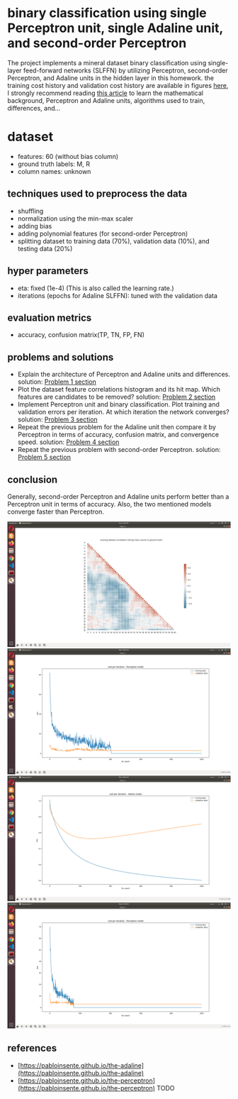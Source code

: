 
# binary classification using single Perceptron unit, single Adaline unit, and second-order Perceptron

The project implements a mineral dataset binary classification using single-layer feed-forward networks (SLFFN) by utilizing Perceptron, second-order Perceptron, and Adaline units in the hidden layer in this homework.
the training cost history and validation cost history are available in figures [here](https://github.com/amirphl/AUT-neural-networks-HW1/tree/main/figures),
I strongly recommend reading [this article](https://pabloinsente.github.io/the-adaline) to learn the mathematical background, Perceptron and Adaline units, algorithms used to train, differences, and...


# dataset
- features: 60 (without bias column)
- ground truth labels: M, R
- column names: unknown

## techniques used to preprocess the data
- shuffling
- normalization using the min-max scaler
- adding bias
- adding polynomial features (for second-order Perceptron)
- splitting dataset to training data (70%), validation data (10%), and testing data (20%)

## hyper parameters
- eta: fixed (1e-4) (This is also called the learning rate.)
- iterations (epochs for Adaline SLFFN): tuned with the validation data

## evaluation metrics
- accuracy, confusion matrix(TP, TN, FP, FN)

## problems and solutions
- Explain the architecture of Perceptron and Adaline units and differences. solution: [Problem 1 section](https://github.com/amirphl/AUT-neural-networks-HW1/blob/main/neural_networks_HW1_AUT_99131006_amir_pirhosseinloo.pdf)
- Plot the dataset feature correlations histogram and its hit map. Which features are candidates to be removed? solution: [Problem 2 section](https://github.com/amirphl/AUT-neural-networks-HW1/blob/main/neural_networks_HW1_AUT_99131006_amir_pirhosseinloo.pdf)
- Implement Perceptron unit and binary classification. Plot training and validation errors per iteration. At which iteration the network converges? solution: [Problem 3 section](https://github.com/amirphl/AUT-neural-networks-HW1/blob/main/neural_networks_HW1_AUT_99131006_amir_pirhosseinloo.pdf)
- Repeat the previous problem for the Adaline unit then compare it by Perceptron in terms of accuracy, confusion matrix, and convergence speed. solution: [Problem 4 section](https://github.com/amirphl/AUT-neural-networks-HW1/blob/main/neural_networks_HW1_AUT_99131006_amir_pirhosseinloo.pdf)
- Repeat the previous problem with second-order Perceptron. solution: [Problem 5 section](https://github.com/amirphl/AUT-neural-networks-HW1/blob/main/neural_networks_HW1_AUT_99131006_amir_pirhosseinloo.pdf)

## conclusion
Generally, second-order Perceptron and Adaline units perform better than a Perceptron unit in terms of accuracy. Also, the two mentioned models converge faster than Perceptron.

![training-data-correlation-hitmap](https://github.com/amirphl/AUT-neural-networks-HW1/blob/main/figures/training-data-correlation-hitmap.png?raw=true)
![perceptron-cost-history](https://github.com/amirphl/AUT-neural-networks-HW1/blob/main/figures/perceptron-cost-history.png?raw=true)
![adaline-cost-history](https://github.com/amirphl/AUT-neural-networks-HW1/blob/main/figures/adaline-cost-history.png?raw=true)
![second-order-perceptron-cost-history](https://github.com/amirphl/AUT-neural-networks-HW1/blob/main/figures/second-order-perceptron-cost-history.png?raw=true)

## references
- [https://pabloinsente.github.io/the-adaline](https://pabloinsente.github.io/the-adaline)
- [https://pabloinsente.github.io/the-perceptron](https://pabloinsente.github.io/the-perceptron) TODO
